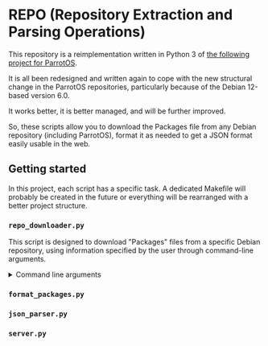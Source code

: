 # REPO (Repository Extraction and Parsing Operations)

This repository is a reimplementation written in Python 3 of [the following project for ParrotOS](https://github.com/danterolle/packages-filter).

It is all been redesigned and written again to cope with the new structural change in the ParrotOS repositories, particularly because of the Debian 12-based version 6.0.

It works better, it is better managed, and will be further improved.

So, these scripts allow you to download the Packages file from any Debian repository (including ParrotOS), format it as needed to get a JSON format easily usable in the web.

## Getting started

In this project, each script has a specific task. A dedicated Makefile will probably be created in the future or everything will be rearranged with a better project structure.

### `repo_downloader.py`
 
This script is designed to download "Packages" files from a specific Debian repository, using information specified by the user through command-line arguments.

<details>
  <summary>Command line arguments</summary>

  `--base-url` allows the user to specify a custom base URL for the Debian repository. The default URL is **https://deb.parrot.sh/parrot/dists/**

  `--codename` allows the user to specify one or more Parrot/Debian name codes for which to download "Packages" files. In Parrot, could be **lory**.

  `--branch` allows the user to specify one or more repository branches, for instance: 
    
    main
    contrib
    non-free
    non-free-firmware

  `--architecture` allows the user to specify one or more architectures (it is necessary to keep this format as it is standard for the repository itself):
    
    binary-amd64
    binary-arm64
    binary-armhf
    binary-i386

</details>

### `format_packages.py`

### `json_parser.py`

### `server.py`